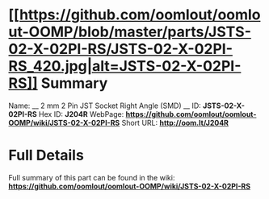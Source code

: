 
[[https://github.com/oomlout/oomlout-OOMP/blob/master/parts/JSTS-02-X-02PI-RS/JSTS-02-X-02PI-RS_420.jpg|alt=JSTS-02-X-02PI-RS]] 
Summary
=================

Name: __ 2 mm 2 Pin JST Socket Right Angle (SMD) __
ID: __JSTS-02-X-02PI-RS__
Hex ID: __J204R__
WebPage: __https://github.com/oomlout/oomlout-OOMP/wiki/JSTS-02-X-02PI-RS__
Short URL: __http://oom.lt/J204R__

Full Details
==========================
Full summary of this part can be found in the wiki:   
__https://github.com/oomlout/oomlout-OOMP/wiki/JSTS-02-X-02PI-RS__   

